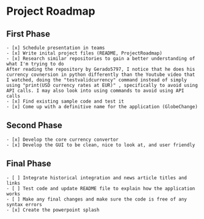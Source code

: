 # Project Roadmap 
## First Phase
    - [x] Schedule presentation in teams
    - [x] Write inital project files (README, ProjectRoadmap)
    - [x] Research similar repositories to gain a better understanding of what I'm trying to do 
    After reading the repository by Gerado5797, I notice that he does his currency covnersion in python differently than the Youtube video that I watched, doing the "testvalidcurrency" command instead of simply using "print(USD currency rates at EUR)" , specifically to avoid using API calls. I may also look into using commands to avoid using API calls
    - [x] Find existing sample code and test it 
    - [x] Come up with a definitive name for the application (GlobeChange)
## Second Phase
    - [x] Develop the core currency convertor
    - [x] Develop the GUI to be clean, nice to look at, and user friendly


## Final Phase
    - [ ] Integrate historical integration and news article titles and links
    - [ ] Test code and update README file to explain how the application works
    - [ ] Make any final changes and make sure the code is free of any syntax errors
    - [x] Create the powerpoint splash
